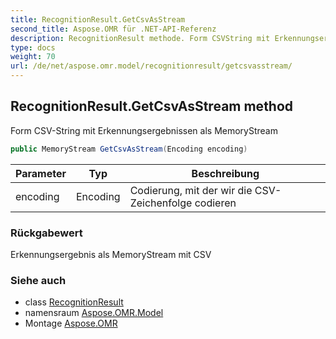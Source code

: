 ```yaml
---
title: RecognitionResult.GetCsvAsStream
second_title: Aspose.OMR für .NET-API-Referenz
description: RecognitionResult methode. Form CSVString mit Erkennungsergebnissen als MemoryStream
type: docs
weight: 70
url: /de/net/aspose.omr.model/recognitionresult/getcsvasstream/
---
```

## RecognitionResult.GetCsvAsStream method

Form CSV-String mit Erkennungsergebnissen als MemoryStream

```csharp
public MemoryStream GetCsvAsStream(Encoding encoding)
```

| Parameter | Typ | Beschreibung |
| --- | --- | --- |
| encoding | Encoding | Codierung, mit der wir die CSV-Zeichenfolge codieren |

### Rückgabewert

Erkennungsergebnis als MemoryStream mit CSV

### Siehe auch

* class [RecognitionResult](../)
* namensraum [Aspose.OMR.Model](../../recognitionresult/)
* Montage [Aspose.OMR](../../../)


